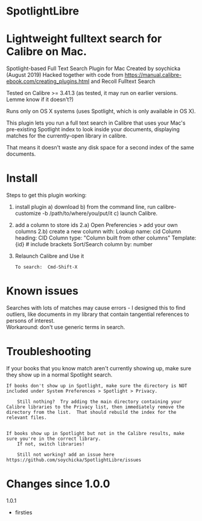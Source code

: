 # SpotlightLibre
Lightweight fulltext search for Calibre on Mac.
============================================================

Spotlight-based Full Text Search Plugin for Mac
Created by soychicka (August 2019)
Hacked together with code from https://manual.calibre-ebook.com/creating_plugins.html and Recoll Fulltext Search

Tested on Calibre >= 3.41.3 (as tested, it may run on earlier versions.  Lemme know if it doesn't?)

Runs only on OS X systems (uses Spotlight, which is only available in OS X).

This plugin lets you run a full text search in Calibre that uses your Mac's pre-existing Spotlight index to look inside your documents, displaying matches for the currently-open library in calibre.

That means it doesn't waste any disk space for a second index of the same documents.



 

Install
==============================

Steps to get this plugin working:
1. install plugin
	a) download
	b) from the command line, run 
			calibre-customize -b /path/to/where/you/put/it
	c) launch Calibre.

		

2. add a column to store ids
2.a) Open Preferencies > add your own columns
2.b) create a new column with:
			Lookup name: cid
			Column heading: CID
			Column type: "Column built from other columns"
			Template: {id}   # include brackets
			Sort/Search column by: number




3.  Relaunch Calibre and 
	 	Use it
		
		To search:  Cmd-Shift-X



Known issues
==============================

Searches with lots of matches may cause errors - I designed this to find outliers, like documents in my library that contain tangential references to persons of interest.  
Workaround: don't use generic terms in search.



Troubleshooting
==============================

If your books that you know match aren't currently showing up, make sure they show up in a normal Spotlight search.  

	If books don't show up in Spotlight, make sure the directory is NOT included under System Preferences > Spotlight > Privacy.

		Still nothing?  Try adding the main directory containing your Calibre libraries to the Privacy list, then immediately remove the directory from the list.  That should rebuild the index for the relevant files.


	If books show up in Spotlight but not in the Calibre results, make sure you're in the correct library.  
		If not, switch libraries!

		Still not working? add an issue here https://github.com/soychicka/SpotlightLibre/issues





Changes since 1.0.0
==============================
1.0.1 
- firsties